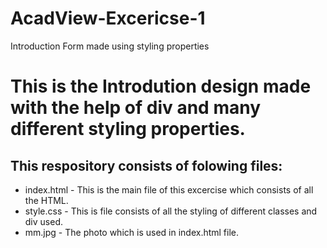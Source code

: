 # AcadView-Excericse-1 
Introduction Form made using styling properties

# This is the Introdution design made with the help of div and many different styling properties.
## This respository consists of folowing files:
* index.html - This is the main file of this excercise which consists of all the HTML.
* style.css - This is file consists of all the styling of different classes and div used.
* mm.jpg - The photo which is used in index.html file.
